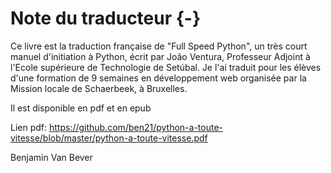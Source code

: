 # Note du traducteur {-}

Ce livre est la traduction française de "Full Speed Python", un très court manuel d'initiation à Python, écrit par João Ventura, Professeur Adjoint à l'Ecole supérieure de Technologie de Setúbal. Je l'ai traduit pour les élèves d'une formation de 9 semaines en développement web organisée par la Mission locale de Schaerbeek, à Bruxelles.

Il est disponible en pdf et en epub

Lien pdf: https://github.com/ben21/python-a-toute-vitesse/blob/master/python-a-toute-vitesse.pdf

Benjamin Van Bever
